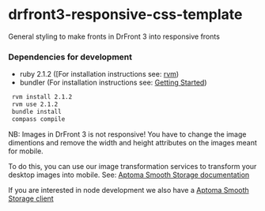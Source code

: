 # drfront3-responsive-css-template
General styling to make fronts in DrFront 3 into responsive fronts

### Dependencies for development

- ruby 2.1.2 ([For installation instructions see: [rvm](https://rvm.io/rvm/install))
- bundler (For installation instructions see: [Getting Started](http://bundler.io/))

```sh
 rvm install 2.1.2
 rvm use 2.1.2
 bundle install
 compass compile
```

NB: Images in DrFront 3 is not responsive! You have to change the image dimentions and remove the width and height attributes on the images meant for mobile.

To do this, you can use our image transformation services to transform your desktop images into mobile. See: [Aptoma Smooth Storage documentation](documentation/ass.md)

If you are interested in node development we also have a [Aptoma Smooth Storage client](https://github.com/aptoma/ass-client-js)
